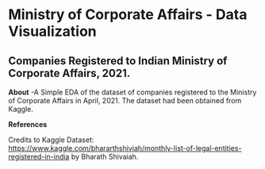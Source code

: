# Ministry of Corporate Affairs - Data Visualization

## Companies Registered to Indian Ministry of Corporate Affairs, 2021.

**About**
-A Simple EDA of the dataset of companies registered to the Ministry of Corporate Affairs in April, 2021.
The dataset had been obtained from Kaggle.

**References**
 
Credits to Kaggle Dataset:
https://www.kaggle.com/bhararthshiviah/monthly-list-of-legal-entities-registered-in-india
by Bharath Shivaiah.

 
